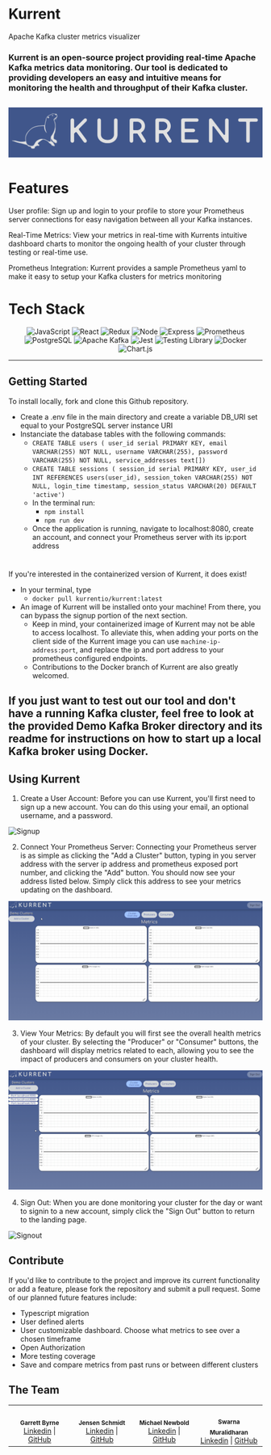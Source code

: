 # Kurrent

Apache Kafka cluster metrics visualizer

### Kurrent is an open-source project providing real-time Apache Kafka metrics data monitoring. Our tool is dedicated to providing developers an easy and intuitive means for monitoring the health and throughput of their Kafka cluster.

## ![logo](/client/assets/kurrentBG2.png)

# Features

User profile: Sign up and login to your profile to store your Prometheus server connections for easy navigation between all your Kafka instances.

Real-Time Metrics: View your metrics in real-time with Kurrents intuitive dashboard charts to monitor the ongoing health of your cluster through testing or real-time use.

Prometheus Integration: Kurrent provides a sample Prometheus yaml to make it easy to setup your Kafka clusters for metrics monitoring

# Tech Stack

<div align='center'>

![JavaScript](https://img.shields.io/badge/javascript-%23323330.svg?style=for-the-badge&logo=javascript&logoColor=%23F7DF1E)
![React](https://img.shields.io/badge/react-%2320232a.svg?style=for-the-badge&logo=react&logoColor=%2361DAFB)
![Redux](https://img.shields.io/badge/Redux-593D88?style=for-the-badge&logo=redux&logoColor=white)
![Node](https://img.shields.io/badge/-node-339933?style=for-the-badge&logo=node.js&logoColor=white)
![Express](https://img.shields.io/badge/express-%23404d59.svg?style=for-the-badge&logo=express&logoColor=%2361DAFB)
![Prometheus](https://img.shields.io/badge/Prometheus-E7532D?style=for-the-badge&logo=prometheus&logoColor=white)
![PostgreSQL](https://img.shields.io/badge/PostgreSQL-4EA94B?style=for-the-badge&logo=postgres&logoColor=white)
![Apache Kafka](https://img.shields.io/badge/apache%20kafka-%2320232a.svg?style=for-the-badge&logo=apachekafka&logoColor=white)
![Jest](https://img.shields.io/badge/Jest-323330?style=for-the-badge&logo=Jest&logoColor=white)
![Testing Library](https://img.shields.io/badge/testing%20library-323330?style=for-the-badge&logo=testing-library&logoColor=red)
![Docker](https://img.shields.io/badge/docker-%230db7ed.svg?style=for-the-badge&logo=docker&logoColor=white)
![Chart.js](https://img.shields.io/badge/chart.js-F5788D.svg?style=for-the-badge&logo=chart.js&logoColor=white)

</div>

---

## Getting Started

To install locally, fork and clone this Github repository.

- Create a .env file in the main directory and create a variable DB_URI set equal to your PostgreSQL server instance URI
- Instanciate the database tables with the following commands:
  - `CREATE TABLE users (
user_id serial PRIMARY KEY,
email VARCHAR(255) NOT NULL,
username VARCHAR(255),
password VARCHAR(255) NOT NULL,
service_addresses text[])`
  - `CREATE TABLE sessions (
session_id serial PRIMARY KEY,
user_id INT REFERENCES users(user_id),
session_token VARCHAR(255) NOT NULL,
login_time timestamp,
session_status VARCHAR(20) DEFAULT 'active')`
  - In the terminal run:
    - `npm install`
    - `npm run dev`
  - Once the application is running, navigate to localhost:8080, create an account, and connect your Prometheus server with its ip:port address

#

If you're interested in the containerized version of Kurrent, it does exist!

- In your terminal, type
  - `docker pull kurrentio/kurrent:latest`
- An image of Kurrent will be installed onto your machine! From there, you can bypass the signup portion of the next section.
  - Keep in mind, your containerized image of Kurrent may not be able to access localhost. To alleviate this, when adding your ports on the client side of the Kurrent image you can use `machine-ip-address:port`, and replace the ip and port address to your prometheus configured endpoints.
  - Contributions to the Docker branch of Kurrent are also greatly welcomed.

## If you just want to test out our tool and don't have a running Kafka cluster, feel free to look at the provided Demo Kafka Broker directory and its readme for instructions on how to start up a local Kafka broker using Docker.

## Using Kurrent

1. Create a User Account: Before you can use Kurrent, you'll first need to sign up a new account. You can do this using your email, an optional username, and a password.

![Signup](/client/assets/SignUp.gif)

2. Connect Your Prometheus Server: Connecting your Prometheus server is as simple as clicking the "Add a Cluster" button, typing in you server address with the server ip address and prometheus exposed port number, and clicking the "Add" button. You should now see your address listed below. Simply click this address to see your metrics updating on the dashboard.

![AddServer](/client/assets/AddServer.gif)

3. View Your Metrics: By default you will first see the overall health metrics of your cluster. By selecting the "Producer" or "Consumer" buttons, the dashboard will display metrics related to each, allowing you to see the impact of producers and consumers on your cluster health.

![Connect](/client/assets/Connect.gif)

4. Sign Out: When you are done monitoring your cluster for the day or want to signin to a new account, simply click the "Sign Out" button to return to the landing page.

![Signout](/client/assets/SignOut.gif)

## Contribute

If you'd like to contribute to the project and improve its current functionality or add a feature, please fork the repository and submit a pull request. Some of our planned future features include:

- Typescript migration
- User defined alerts
- User customizable dashboard. Choose what metrics to see over a chosen timeframe
- Open Authorization
- More testing coverage
- Save and compare metrics from past runs or between different clusters

## The Team

<table>
  <tr>
    <td align="center">
      <br />
      <sub><b>Garrett Byrne</b></sub>
      <br />
      <a href="https://www.linkedin.com/in/garrett-byrne12/">Linkedin</a> |
      <a href="https://github.com/G-Byrne">GitHub</a>
    </td>
     <td align="center">
      <br />
      <sub><b>Jensen Schmidt</b></sub>
      <br />
      <a href="https://www.linkedin.com/in/jensen-schmidt/">Linkedin</a> |
      <a href="https://github.com/jensenrs">GitHub</a>
    </td> <td align="center">
      <br />
      <sub><b>Michael Newbold</b></sub>
      <br />
      <a href="https://www.linkedin.com/in/mjnewbold/">Linkedin</a> |
      <a href="https://github.com/MichaelNewbold">GitHub</a>
    </td> <td align="center">
      <br />
      <sub><b>Swarna Muralidharan</b></sub>
      <br />
      <a href="https://www.linkedin.com/in/swarna-muralidharan-52a57b29b">Linkedin</a> |
      <a href="https://github.com/swarna2072">GitHub</a>
    </td>     
  </tr>
</table>
